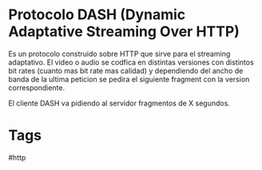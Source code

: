 # Protocolo DASH (Dynamic Adaptative Streaming Over HTTP)
Es un protocolo construido sobre HTTP que sirve para el streaming adaptativo. El video o audio se codfica en distintas versiones con distintos bit rates (cuanto mas bit rate mas calidad) y dependiendo del ancho de banda de la ultima peticion se pedira el siguiente fragment con la version correspondiente.

El cliente DASH va pidiendo al servidor fragmentos de X segundos.


# Tags
#http 